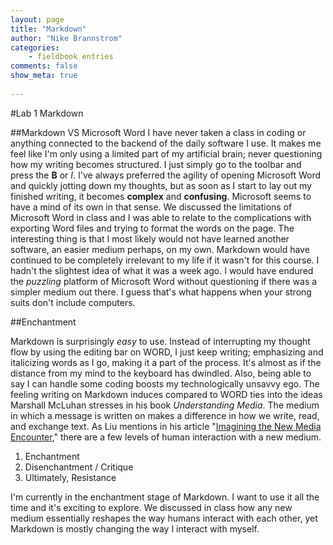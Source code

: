```yaml
---
layout: page  
title: "Markdown"  
author: "Nike Brannstrom"  
categories:  
    - fieldbook entries 
comments: false  
show_meta: true
 
---
```


#Lab 1 Markdown


##Markdown VS Microsoft Word
I have never taken a class in coding or anything connected to the backend of the daily software I use. It makes me feel like I'm only using a limited part of my artificial brain; never questioning how my writing becomes structured. I just simply go to the toolbar and press the **B** or *I*. I've always preferred the agility of opening Microsoft Word and quickly jotting down my thoughts, but as soon as I start to lay out my finished writing, it becomes **complex** and **confusing**. Microsoft seems to have a mind of its own in that sense. We discussed the limitations of Microsoft Word in class and I was able to relate to the complications with exporting Word files and trying to format the words on the page. The interesting thing is that I most likely would not have learned another software, an easier medium perhaps, on my own. Markdown would have continued to be completely irrelevant to my life if it wasn't for this course. I hadn't the slightest idea of what it was a week ago. I would have endured the *puzzling* platform of Microsoft Word without questioning if there was a simpler medium out there. I guess that's what happens when your strong suits don't include computers. 

##Enchantment 

Markdown is surprisingly *easy* to use.  Instead of interrupting my thought flow by using the editing bar on WORD, I just keep writing; emphasizing and italicizing words as I go, making it a part of the process. It's almost as if the distance from my mind to the keyboard has dwindled. Also, being able to say I can handle some coding boosts my technologically unsavvy ego. The feeling writing on Markdown induces compared to WORD ties into the ideas Marshall McLuhan stresses in his book *Understanding Media*. The medium in which a message is written on makes a difference in how we write, read, and exchange text. As Liu mentions in his article "[Imagining the New Media Encounter](http://www.digitalhumanities.org/companion/view?docId=blackwell/9781405148641/9781405148641.xml&chunk.id=ss1-3-1&toc.depth=1&toc.id=ss1-3-1&brand=9781405148641_brand)," there are a few levels of human interaction with a new medium. 

1. Enchantment 
2. Disenchantment / Critique 
3. Ultimately, Resistance 


I'm currently in the enchantment stage of Markdown. I want to use it all the time and it's exciting to explore. We discussed in class how any new medium essentially reshapes the way humans interact with each other, yet Markdown is mostly changing the way I interact with myself. 





